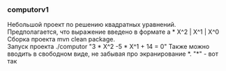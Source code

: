 ### computorv1
Небольшой проект по решению квадратных уравнений.  
Предполагается, что выражение введено в формате a * X^2 | X^1 | X^0  
Сборка проекта mvn clean package.  
Запуск проекта ./computor "3 * X^2 -5 * X^1 + 14 = 0"
Также можно вводить в свободном виде, не забывая про экранирование \*. "\*" - вот так
